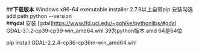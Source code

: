 ##**下载版本**
Windows x86-64 executable installer  2.7.8以上自带pip 安装勾选add path  python --version</br>
##**gdal** 安装
[gdal]https://www.lfd.uci.edu/~gohlke/pythonlibs/#gdal
GDAL‑3.1.2‑cp39‑cp39‑win_amd64.whl  39为python版本 amd 64是64位</br>

pip install GDAL-2.2.4-cp36-cp36m-win_amd64.whl </br>
 
